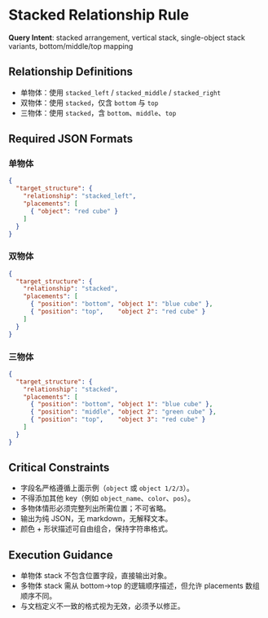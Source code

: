 # Stacked Relationship Rule

**Query Intent**: stacked arrangement, vertical stack, single-object stack variants, bottom/middle/top mapping

## Relationship Definitions
- 单物体：使用 `stacked_left` / `stacked_middle` / `stacked_right`
- 双物体：使用 `stacked`，仅含 `bottom` 与 `top`
- 三物体：使用 `stacked`，含 `bottom`、`middle`、`top`

## Required JSON Formats

### 单物体
```json
{
  "target_structure": {
    "relationship": "stacked_left",
    "placements": [
      { "object": "red cube" }
    ]
  }
}
```

### 双物体
```json
{
  "target_structure": {
    "relationship": "stacked",
    "placements": [
      { "position": "bottom", "object 1": "blue cube" },
      { "position": "top",    "object 2": "red cube" }
    ]
  }
}
```

### 三物体
```json
{
  "target_structure": {
    "relationship": "stacked",
    "placements": [
      { "position": "bottom", "object 1": "blue cube" },
      { "position": "middle", "object 2": "green cube" },
      { "position": "top",    "object 3": "red cube" }
    ]
  }
}
```

## Critical Constraints
- 字段名严格遵循上面示例（`object` 或 `object 1/2/3`）。
- 不得添加其他 key（例如 `object_name`、`color`、`pos`）。
- 多物体情形必须完整列出所需位置；不可省略。
- 输出为纯 JSON，无 markdown，无解释文本。
- 颜色 + 形状描述可自由组合，保持字符串格式。

## Execution Guidance
- 单物体 stack 不包含位置字段，直接输出对象。
- 多物体 stack 需从 bottom→top 的逻辑顺序描述，但允许 placements 数组顺序不同。
- 与文档定义不一致的格式视为无效，必须予以修正。
